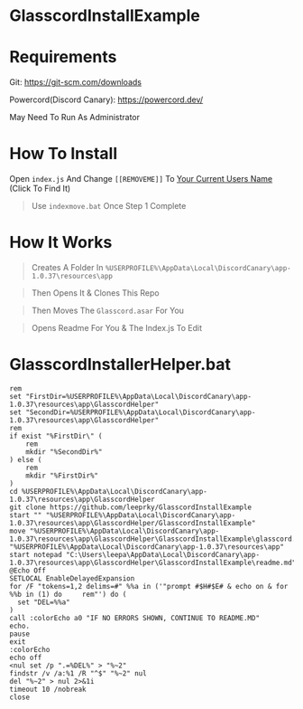 # GlasscordInstallExample

# Requirements

Git: https://git-scm.com/downloads

Powercord(Discord Canary): https://powercord.dev/

May Need To Run As Administrator

# How To Install

Open `index.js` And Change `[[REMOVEME]]` To [Your Current Users Name](https://i.imgur.com/1RypNbz.png) (Click To Find It)

> Use `indexmove.bat` Once Step 1 Complete

# How It Works

> Creates A Folder In `%USERPROFILE%\AppData\Local\DiscordCanary\app-1.0.37\resources\app`

> Then Opens It & Clones This Repo

> Then Moves The `Glasscord.asar` For You

> Opens Readme For You & The Index.js To Edit

# GlasscordInstallerHelper.bat

```
rem 
set "FirstDir=%USERPROFILE%\AppData\Local\DiscordCanary\app-1.0.37\resources\app\GlasscordHelper"
set "SecondDir=%USERPROFILE%\AppData\Local\DiscordCanary\app-1.0.37\resources\app\GlasscordHelper"
rem 
if exist "%FirstDir\" (
    rem 
    mkdir "%SecondDir%"
) else (
    rem 
    mkdir "%FirstDir%"
)
cd %USERPROFILE%\AppData\Local\DiscordCanary\app-1.0.37\resources\app\GlasscordHelper
git clone https://github.com/leeprky/GlasscordInstallExample
start "" "%USERPROFILE%\AppData\Local\DiscordCanary\app-1.0.37\resources\app\GlasscordHelper/GlasscordInstallExample"
move "%USERPROFILE%\AppData\Local\DiscordCanary\app-1.0.37\resources\app\GlasscordHelper\GlasscordInstallExample\glasscord.asar" "%USERPROFILE%\AppData\Local\DiscordCanary\app-1.0.37\resources\app"
start notepad "C:\Users\leepa\AppData\Local\DiscordCanary\app-1.0.37\resources\app\GlasscordHelper\GlasscordInstallExample\readme.md"
@Echo Off
SETLOCAL EnableDelayedExpansion
for /F "tokens=1,2 delims=#" %%a in ('"prompt #$H#$E# & echo on & for %%b in (1) do     rem"') do (
  set "DEL=%%a"
)
call :colorEcho a0 "IF NO ERRORS SHOWN, CONTINUE TO README.MD"
echo.
pause
exit
:colorEcho
echo off
<nul set /p ".=%DEL%" > "%~2"
findstr /v /a:%1 /R "^$" "%~2" nul
del "%~2" > nul 2>&1i
timeout 10 /nobreak
close
```
